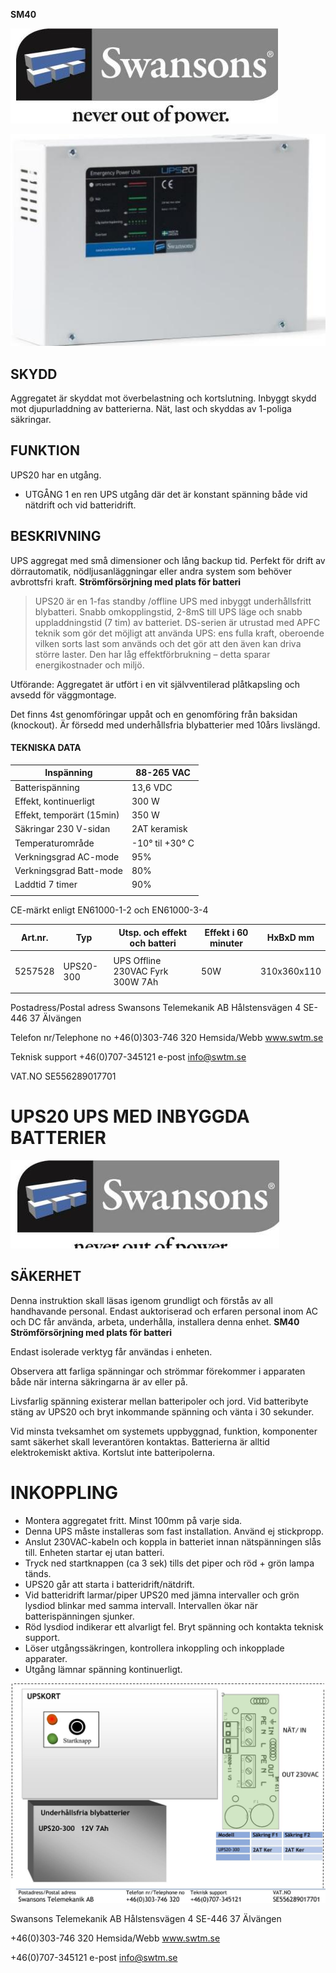 **SM40** 

![](images/_page_0_Picture_1.jpeg)

![](images/_page_0_Picture_2.jpeg)

## SKYDD

Aggregatet är skyddat mot överbelastning och kortslutning. Inbyggt skydd mot djupurladdning av batterierna. Nät, last och skyddas av 1-poliga säkringar.

## FUNKTION

UPS20 har en utgång.

- UTGÅNG 1 en ren UPS utgång där det är konstant spänning både vid nätdrift och vid batteridrift.
## BESKRIVNING

UPS aggregat med små dimensioner och lång backup tid. Perfekt för drift av dörrautomatik, nödljusanläggningar eller andra system som behöver avbrottsfri kraft.  **Strömförsörjning med plats för batteri**

> UPS20 är en 1-fas standby /offline UPS med inbyggt underhållsfritt blybatteri. Snabb omkopplingstid, 2-8mS till UPS läge och snabb uppladdningstid (7 tim) av batteriet. DS-serien är utrustad med APFC teknik som gör det möjligt att använda UPS: ens fulla kraft, oberoende vilken sorts last som används och det gör att den även kan driva större laster. Den har låg effektförbrukning – detta sparar energikostnader och miljö.

Utförande: Aggregatet är utfört i en vit självventilerad plåtkapsling och avsedd för väggmontage.

Det finns 4st genomföringar uppåt och en genomföring från baksidan (knockout). Är försedd med underhållsfria blybatterier med 10års livslängd.

#### TEKNISKA DATA

| Inspänning                | 88-265 VAC      |
|---------------------------|-----------------|
| Batterispänning           | 13,6 VDC        |
| Effekt, kontinuerligt     | 300 W           |
| Effekt, temporärt (15min) | 350 W           |
| Säkringar 230 V-sidan     | 2AT keramisk    |
| Temperaturområde          | -10° til +30° C |
| Verkningsgrad AC-mode     | 95%             |
| Verkningsgrad Batt-mode   | 80%             |
| Laddtid 7 timer           | 90%             |
|                           |                 |

CE-märkt enligt EN61000-1-2 och EN61000-3-4

| Art.nr. | Typ       | Utsp. och effekt och batteri     | Effekt i 60 minuter | HxBxD mm    |
|---------|-----------|----------------------------------|---------------------|-------------|
|         |           |                                  |                     |             |
| 5257528 | UPS20-300 | UPS Offline 230VAC Fyrk 300W 7Ah | 50W                 | 310x360x110 |
|         |           |                                  |                     |             |

Postadress/Postal adress Swansons Telemekanik AB Hålstensvägen 4 SE-446 37 Älvängen

Telefon nr/Telephone no +46(0)303-746 320 Hemsida/Webb www.swtm.se

Teknisk support +46(0)707-345121 e-post info@swtm.se

VAT.NO SE556289017701

# **UPS20 UPS MED INBYGGDA BATTERIER**

![](images/_page_1_Picture_1.jpeg)

## SÄKERHET

Denna instruktion skall läsas igenom grundligt och förstås av all handhavande personal. Endast auktoriserad och erfaren personal inom AC och DC får använda, arbeta, underhålla, installera denna enhet.  **SM40 Strömförsörjning med plats för batteri**

Endast isolerade verktyg får användas i enheten.

Observera att farliga spänningar och strömmar förekommer i apparaten både när interna säkringarna är av eller på.

Livsfarlig spänning existerar mellan batteripoler och jord. Vid batteribyte stäng av UPS20 och bryt inkommande spänning och vänta i 30 sekunder.

Vid minsta tveksamhet om systemets uppbyggnad, funktion, komponenter samt säkerhet skall leverantören kontaktas. Batterierna är alltid elektrokemiskt aktiva. Kortslut inte batteripolerna.

# INKOPPLING

- Montera aggregatet fritt. Minst 100mm på varje sida.
- Denna UPS måste installeras som fast installation. Använd ej stickpropp.
- Anslut 230VAC-kabeln och koppla in batteriet innan nätspänningen slås till. Enheten startar ej utan batteri.
- Tryck ned startknappen (ca 3 sek) tills det piper och röd + grön lampa tänds.
- UPS20 går att starta i batteridrift/nätdrift.
- Vid batteridrift larmar/piper UPS20 med jämna intervaller och grön lysdiod blinkar med samma intervall. Intervallen ökar när batterispänningen sjunker.
- Röd lysdiod indikerar ett alvarligt fel. Bryt spänning och kontakta teknisk support.
- Löser utgångssäkringen, kontrollera inkoppling och inkopplade apparater.
- Utgång lämnar spänning kontinuerligt.

![](images/_page_1_Figure_18.jpeg)

Swansons Telemekanik AB Hålstensvägen 4 SE-446 37 Älvängen

+46(0)303-746 320 Hemsida/Webb www.swtm.se

+46(0)707-345121 e-post info@swtm.se